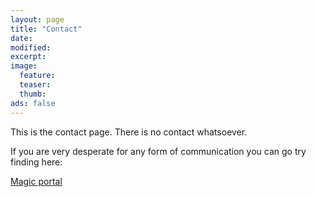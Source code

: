 ```yaml
---
layout: page
title: "Contact"
date: 
modified:
excerpt:
image:
  feature:
  teaser:
  thumb:
ads: false
---
```


This is the contact page. There is no contact whatsoever.

If you are very desperate for any form of communication you can go try finding here:

<div markdown="0"><a href="http://therladbsgh.github.io" class="btn">Magic portal</a></div>
